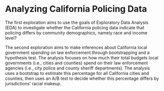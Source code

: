 # Analyzing California Policing Data
The first exploration aims to use the goals of Exploratory Data Analysis (EDA) to investigate whether the California policing data indicate that policing differs by community demographics, namely race and income level?

The second exploration aims to make inferences about California local government spending on law enforcement through bootstrapping and a hypothesis test. The analysis focuses on how much their total budgets local governments (i.e., cities and counties) spend on their law enforcement agencies (i.e., city police and county sheriff departments). The analysis uses a bootstrap to estimate this percentage for all California cities and counties, then uses an A/B test to decide whether this percentage differs by jurisdictions’ racial makeup.
